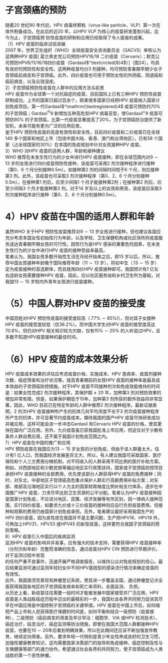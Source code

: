 # 子宫颈癌的预防  
随着20 世纪90 年代初，HPV 病毒样颗粒（virus-like particle，VLP）第一次在体外制备成功，在此后的近20 年，以HPV VLP  为核心的疫苗研发蓬勃兴起，迄今为止，子宫颈癌预 防性疫苗的研制和应用已经取得了令人振奋的成果。  
（1）HPV 疫苗的临床试验进展  
2007 年，世界卫生组织（WHO）全球疫苗安全咨询委员会（GACVS）审核认为这两种HPV 疫苗[ 葛兰素史克公司预防HPV16/18 二价疫苗（Cervarix）；默克公司预防HPV6/11/16/18四价疫苗（Gardasil$^\textcircled{8}4$）]（图24），均具有良好的预防性和安全性。这两种疫苗均分3 剂接种，均可预防青春期早期少女子宫颈癌前病变和子宫颈癌。此外，四价疫苗也可用于预防女性的外阴癌、阴道癌和癌前病变，以及尖锐湿疣。  
2）子宫颈癌预防性疫苗在人群中的应用方法与前景  
HPV 疫苗作为全球第一个对抗癌症的疫苗，目前国际上已有三种HPV 预防性疫苗研制成功，上市的国家已超过百余个，欧美很多国家已经把HPV 疫苗纳入国家计划免疫项目。第一代Gardasil$^\mathrm{\textregistered}4$ 疫苗可预防约$70\%$ 的子宫颈癌；Gardasi${}^{\mathfrak{R}}9$ 新增加五种高危型HPV 病毒亚型，使Gardasil${}^{\mathfrak{Q}}9$ 疫苗可预防$90\%$ 的子宫颈癌，比第一代疫苗显著提高了$20\%$，为子宫颈癌防治提供了新契机，未来可能有更为广泛的应用前景。  
鉴于HPV 预防性疫苗的高度有效性和安全性，目前四价疫苗和二价疫苗已在全球140 多个国家和地区上市（包括中国大陆、香港、澳门和台湾地区）。已有58 个国家（占全球国家的$30\%$）在本国的免疫规划中针对女孩接种HPV 疫苗。  
3）WHO 对HPV 疫苗的适用人群、年龄和接种建议  
WHO 推荐在未发生性行为的少女中进行HPV 疫苗接种，即在全球范围内对$9\sim13$ 岁的女孩进行四价疫苗预防性接种，该疫苗可采用2 剂次接种程序进行接种（第0、6 个月分别接种$0.5\mathrm{m}$）。如接种第2 剂的间隔时间短于6 个月，则应接种第3 剂。此外，该疫苗也可采取3 剂次接种程序（第0、2、6 个月分别接种$0.5\mathrm{m}$）。在接种第1 剂后，应至少间隔1 个月才能接种第2剂；在接种第2 剂后，应至少间隔3 个月才能接种第3 剂。对于14 岁及以上的女孩和男孩，该疫苗应采取3 剂次接种程序进行接种（第0、2、6 个月分别接种$0.5\mathrm{m}$）。  
# 4）HPV 疫苗在中国的适用人群和年龄  
虽然WHO 关于HPV 预防性疫苗推荐对$9\sim13$ 岁女孩进行接种，但也建议各国应充分考虑本国女性初始性行为年龄，以及学校、卫生保健机构或社区场所将疫苗服务送达青春期早期女孩的可行性。因性行为是HPV 感染的重要危险因素，在未发生性行为的少女中进行HPV 疫苗的接种受益率最高。  
笔者认为，我国女孩多数开始性生活在月经开始来之后，即13 岁以后，所以，推荐中国女孩接种年龄晚于国际推荐年龄（$11\sim13$ 岁），将初中生（$.13\sim15$ 岁）定为疫苗接种的首选群体，而且就用四价HPV 疫苗接种即可。我国预计有1 亿左右适龄女孩需要接种HPV 疫苗，因此，应以社区服务站和乡村卫生所为基础，对我国$13\sim15$ 岁校内外青年女孩进行疫苗接种。  
# （5）中国人群对HPV 疫苗的接受度  
中国百姓对HPV 预防性疫苗的接受度较高（$.77\%\sim85\%)$），但对其子女接种HPV 疫苗的接受度较低（仅$36.2\%$）。而中国大学生对HPV 疫苗的接受度高达$70.8\%$，但仍对HPV 相关知识较为欠缺，仅有$15\%\sim25\%$ 的人听说过HPV，且多数不知道HPV疫苗接种的最佳时间。  
# （6）HPV 疫苗的成本效果分析  
HPV 疫苗成本效果的评估应考虑疫苗价格、实施成本、HPV 患病率、疫苗剂接种次数、癌症筛查和治疗状况等。提高青春期前的女孩HPV 疫苗的接种率是最具成本效益的子宫颈癌防控措施。对于HPV 疫苗不同接种剂次和免疫效能维持的时间是：如果女性完成2 剂次接种程序，其保护期$\geqslant20$ 年，加种第3 剂对预防效果的增加非常有限。但是，如果保护期低于10年，加种第3 剂所获的额外效益将非常显著。因此，WHO 目前已在特定年龄的人群中推荐2 剂次接种程序。最新证据表明，2 剂次HPV 疫苗接种所产生的抗体几何平均浓度不劣于3 剂次疫苗接种程序所产生的抗体，并可显著节约疫苗成本。期待我国的国产HPV 疫苗尽快研发成功并被应用，这样可能会进一步冲击Gardasil 和Cervarix HPV 疫苗的价格，使其更快在国内广泛应用。另外，九价疫苗虽已获我国批准上市应用，但这仅对于少数有条件人群自费应用，还不属于我国计划免疫范围之内。  
7）HPV 疫苗在中国的推广和应用  
HPV 预防疫苗在我国应为$13\sim15$ 岁女孩的计划免疫，但由于该人群量太大，估计有1 亿人口，而我国经济发展差异又大，所以，有人建议我国可采取国家、医疗保险和个人三方费用分摊机制，对不同收入的人群采用不同比例的医疗补助方案。例如，对西部地区和少数民族等偏远地区实行政策扶持，国家或子宫颈癌防控项目承担HPV 疫苗接种的全部费用，优先使该部分人群获得HPV 疫苗的免费接种；同时，对东北、中部地区子宫颈癌高危重点保护人群实行高额费用补贴方案；对东部、南部及沿海地区实行以个人为主的国家财政梯度比例补贴支付体系，逐步在中国推广HPV 疫苗，力求尽早达到卫生资源的公平分配。笔者认为HPV 疫苗接种因是国家计划免疫，不应该分地区、民簇、经济发展等有所区别，因一律纳入接种范围，实行四价疫苗，如要求九价或十三价疫苗的接种则应自行负担疫苗费用，但接种和观察的费用仍由国家计划免疫承担。另外，笔者建议最好采用我国生产的HPV 四价疫苗，因为良性疣在我国并不是主要问题，生产除HPV16、HPV18 外，可再加上HPV31、HPV33 或HPV45 的新型疫苗，这样更符合我国子宫颈癌的预防策略。  
8）HPV 疫苗引入中国后的疾病监测  
监测HPV 疫苗的影响并非易事，应有强大的技术支持，需要获得HPV 疫苗接种率（分剂次和年龄）完整而准确的信息，通过疫苗对HPV CIN 预防进行早期评价。对于监测过程中发现  
的任何严重不良事件，迅速开展严格调查报告，以维持公众对免疫规划的信心。最后结果监测可通过监测年轻妇女中不同HPV基因型的感染流行情况来确定疫苗的有效性。  
此外，我国亟须完善现有肿瘤登记系统，使其进一步覆盖全国，通过肿瘤登记点全面获得我国各地区的子宫颈癌发病率和死亡率资料，全面监测、 负担。  
从历史上看，新疫苗往往需要一段时间才能被发展中国家接受并广泛应用，HPV 疫苗是人类战胜癌症历程中迈出的最精彩的一步，我国社会各界共同努力促进其尽早在中国应用是中国控制子宫颈癌的关键举措。HPV 疫苗在中国上市后，如何缩短产品上市和人民获得医疗保健的时间差，如何平衡和结合一级预防（疫苗接种），二级预防（癌前病变的筛查及早诊早治：细胞学、VIA 或HPV 检测技术），癌症治疗，姑息治疗，癌症监测等防治措施，即使在我国大范围人群都接种HPV 疫苗，也要在$10\sim20$年后看到明确效果，所以在此期间还应该不断加强宣传教育，继续定向筛查。另外，要求年轻一代特别是青少年女性养成良好的卫生习惯，加强性健康教育知识，这均需要国家决策部门的指导和免疫接种、癌症控制及性与生殖健康等部门的通力协作。希望通过社会各界的共同努力，使子宫颈癌成为人类战胜的第一个恶性肿瘤。  